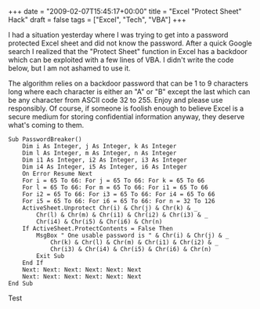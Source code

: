 +++
date = "2009-02-07T15:45:17+00:00"
title = "Excel \"Protect Sheet\" Hack"
draft = false
tags = ["Excel", "Tech", "VBA"]
+++

I had a situation yesterday where I was trying to get into a password protected Excel sheet and did not know the password. After a quick Google search I realized that the "Protect Sheet" function in Excel has a backdoor which can be exploited with a few lines of VBA. I didn't write the code below, but I am not ashamed to use it. 

The algorithm relies on a backdoor password that can be 1 to 9 characters long where each character is either an "A" or "B" except the last which can be any character from ASCII code 32 to 255. Enjoy and please use responsibly. Of course, if someone is foolish enough to believe Excel is a secure medium for storing confidential information anyway, they deserve what's coming to them. 

```
Sub PasswordBreaker() 
	Dim i As Integer, j As Integer, k As Integer 
	Dim l As Integer, m As Integer, n As Integer 
	Dim i1 As Integer, i2 As Integer, i3 As Integer 
	Dim i4 As Integer, i5 As Integer, i6 As Integer 
	On Error Resume Next 
	For i = 65 To 66: For j = 65 To 66: For k = 65 To 66 
	For l = 65 To 66: For m = 65 To 66: For i1 = 65 To 66 
	For i2 = 65 To 66: For i3 = 65 To 66: For i4 = 65 To 66 
	For i5 = 65 To 66: For i6 = 65 To 66: For n = 32 To 126 
	ActiveSheet.Unprotect Chr(i) & Chr(j) & Chr(k) & _ 
		Chr(l) & Chr(m) & Chr(i1) & Chr(i2) & Chr(i3) & _ 
		Chr(i4) & Chr(i5) & Chr(i6) & Chr(n) 
	If ActiveSheet.ProtectContents = False Then 
		MsgBox " One usable password is " & Chr(i) & Chr(j) & _ 
			Chr(k) & Chr(l) & Chr(m) & Chr(i1) & Chr(i2) & _ 
			Chr(i3) & Chr(i4) & Chr(i5) & Chr(i6) & Chr(n) 
		Exit Sub 
	End If 
	Next: Next: Next: Next: Next: Next 
	Next: Next: Next: Next: Next: Next 
End Sub
```
Test